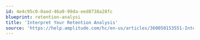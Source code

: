 ```yaml
---
id: 4e4c95c0-0aed-46a9-99da-eed8738a28fc
blueprint: retention-analysi
title: 'Interpret Your Retention Analysis'
source: 'https://help.amplitude.com/hc/en-us/articles/360050153551-Interpret-your-retention-analysis'
---
```


